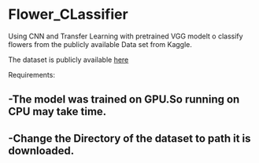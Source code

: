 # Flower_CLassifier
Using CNN and Transfer Learning with pretrained VGG modelt o classify flowers from the publicly available Data set from Kaggle. 

The dataset is publicly available [here](https://www.kaggle.com/alxmamaev/flowers-recognition)

Requirements:

-The model was trained on GPU.So running on CPU may take time.
-
-Change the Directory of the dataset to path it is downloaded.
-


